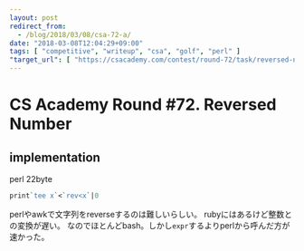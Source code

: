 ```yaml
---
layout: post
redirect_from:
  - /blog/2018/03/08/csa-72-a/
date: "2018-03-08T12:04:29+09:00"
tags: [ "competitive", "writeup", "csa", "golf", "perl" ]
"target_url": [ "https://csacademy.com/contest/round-72/task/reversed-number/" ]
---
```


# CS Academy Round #72. Reversed Number

## implementation

perl $22$byte

``` perl
print`tee x`<`rev<x`|0
```

perlやawkで文字列をreverseするのは難しいらしい。
rubyにはあるけど整数との変換が遅い。
なのでほとんどbash。しかし`expr`するよりperlから呼んだ方が速かった。
